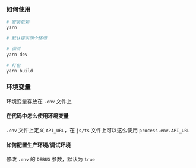### 如何使用

```sh
# 安装依赖
yarn

# 默认提供两个环境

# 调试
yarn dev

# 打包
yarn build
```

### 环境变量

环境变量存放在 `.env` 文件上

#### 在代码中怎么使用环境变量

`.env` 文件上定义 `API_URL`，在 `js/ts` 文件上可以这么使用 `process.env.API_URL`

#### 如何配置生产环境/调试环境

修改 `.env` 的 `DEBUG` 参数，默认为 `true`
